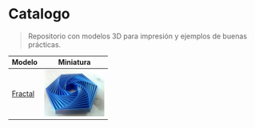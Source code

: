 # Catalogo

> Repositorio con modelos 3D para impresión y ejemplos de buenas prácticas.

| Modelo | Miniatura |
|--------|-------------|
| [Fractal](<fractal (ejemplo)/fractal.md>) | <a href="fractal (ejemplo)/image.png"><img src="fractal (ejemplo)/image.png" alt="Fractal (ejemplo)" width="120" style="max-width:120px;height:auto;"></a> |
